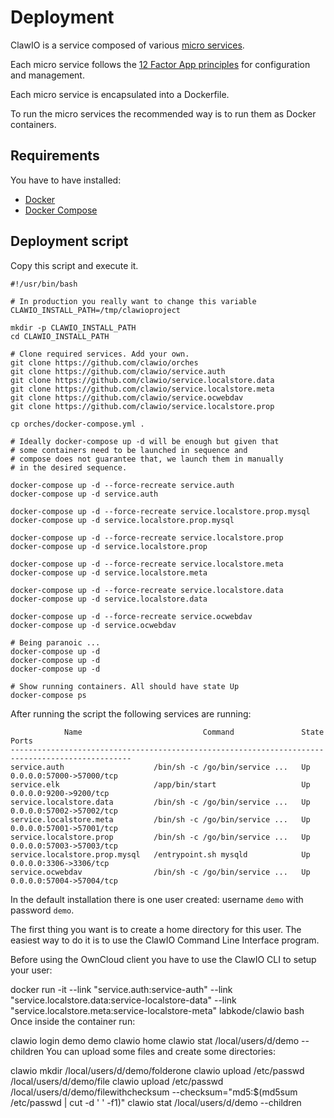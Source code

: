 # Deployment

ClawIO is a service composed of various [micro services](http://martinfowler.com/articles/microservices.html).


Each micro service follows the [12 Factor App principles](http://12factor.net/) for configuration and management.

Each micro service is encapsulated into a Dockerfile.

To run the micro services the recommended way is to run them as Docker containers.

## Requirements
You have to have installed:

* [Docker](http://docs.docker.com/)
* [Docker Compose](http://docs.docker.com/compose/install/)



## Deployment script

Copy this script and execute it.

```
#!/usr/bin/bash

# In production you really want to change this variable 
CLAWIO_INSTALL_PATH=/tmp/clawioproject

mkdir -p CLAWIO_INSTALL_PATH
cd CLAWIO_INSTALL_PATH

# Clone required services. Add your own.
git clone https://github.com/clawio/orches
git clone https://github.com/clawio/service.auth
git clone https://github.com/clawio/service.localstore.data
git clone https://github.com/clawio/service.localstore.meta
git clone https://github.com/clawio/service.ocwebdav
git clone https://github.com/clawio/service.localstore.prop

cp orches/docker-compose.yml .

# Ideally docker-compose up -d will be enough but given that
# some containers need to be launched in sequence and 
# compose does not guarantee that, we launch them in manually
# in the desired sequence.

docker-compose up -d --force-recreate service.auth
docker-compose up -d service.auth

docker-compose up -d --force-recreate service.localstore.prop.mysql
docker-compose up -d service.localstore.prop.mysql

docker-compose up -d --force-recreate service.localstore.prop
docker-compose up -d service.localstore.prop

docker-compose up -d --force-recreate service.localstore.meta
docker-compose up -d service.localstore.meta

docker-compose up -d --force-recreate service.localstore.data
docker-compose up -d service.localstore.data

docker-compose up -d --force-recreate service.ocwebdav
docker-compose up -d service.ocwebdav

# Being paranoic ...
docker-compose up -d
docker-compose up -d
docker-compose up -d

# Show running containers. All should have state Up
docker-compose ps

```

After running the script the following services are running:


```
            Name                           Command               State            Ports
-------------------------------------------------------------------------------------------------
service.auth                    /bin/sh -c /go/bin/service ...   Up      0.0.0.0:57000->57000/tcp
service.elk                     /app/bin/start                   Up      0.0.0.0:9200->9200/tcp
service.localstore.data         /bin/sh -c /go/bin/service ...   Up      0.0.0.0:57002->57002/tcp
service.localstore.meta         /bin/sh -c /go/bin/service ...   Up      0.0.0.0:57001->57001/tcp
service.localstore.prop         /bin/sh -c /go/bin/service ...   Up      0.0.0.0:57003->57003/tcp
service.localstore.prop.mysql   /entrypoint.sh mysqld            Up      0.0.0.0:3306->3306/tcp
service.ocwebdav                /bin/sh -c /go/bin/service ...   Up      0.0.0.0:57004->57004/tcp
```

In the default installation there is one user created: username `demo` with password `demo`.

The first thing you want is to create a home directory for this user. The easiest way to do it is to use the ClawIO Command Line Interface program.

Before using the OwnCloud client you have to use the ClawIO CLI to setup your user:

 docker run -it --link "service.auth:service-auth" --link "service.localstore.data:service-localstore-data" --link "service.localstore.meta:service-localstore-meta" labkode/clawio bash
Once inside the container run:

clawio login demo demo
clawio home
clawio stat /local/users/d/demo --children
You can upload some files and create some directories:

clawio mkdir /local/users/d/demo/folderone
clawio upload /etc/passwd /local/users/d/demo/file
clawio upload /etc/passwd /local/users/d/demo/filewithchecksum --checksum="md5:$(md5sum /etc/passwd | cut -d ' ' -f1)"
clawio stat /local/users/d/demo --children
